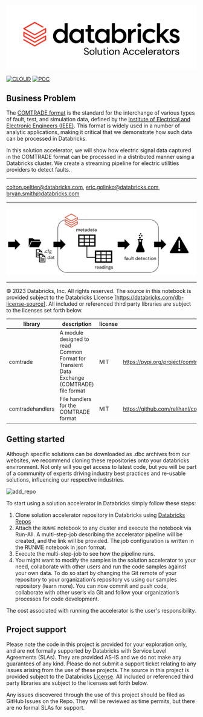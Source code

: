 ![image](https://raw.githubusercontent.com/databricks-industry-solutions/.github/main/profile/solacc_logo_wide.png)

[![CLOUD](https://img.shields.io/badge/CLOUD-ALL-blue?logo=googlecloud&style=for-the-badge)](https://cloud.google.com/databricks)
[![POC](https://img.shields.io/badge/POC-10_days-green?style=for-the-badge)](https://databricks.com/try-databricks)

## Business Problem
The [COMTRADE format](https://ieeexplore.ieee.org/document/6512503) is the standard for the interchange of various types of fault, test, and simulation data, defined by the [Institute of Electrical and Electronic Engineers (IEEE)](https://www.ieee.org/). This format is widely used in a number of analytic applications, making it critical that we demonstrate how such data can be processed in Databricks.

In this solution accelerator, we will show how electric signal data captured in the COMTRADE format can be processed in a distributed manner using a Databricks cluster. We create a streaming pipeline for electric utilities providers to detect faults.

___
<colton.peltier@databricks.com>,  <eric.golinko@databricks.com>, <bryan.smith@databricks.com>

___

<img src='https://github.com/databricks-industry-solutions/comtrade-accelerator/raw/main/images/arch.png' width=800>
</p>

___

&copy; 2023 Databricks, Inc. All rights reserved. The source in this notebook is provided subject to the Databricks License [https://databricks.com/db-license-source].  All included or referenced third party libraries are subject to the licenses set forth below.

| library                                | description             | license    | source                                              |
|----------------------------------------|-------------------------|------------|-----------------------------------------------------|
| comtrade | A module designed to read Common Format for Transient Data Exchange (COMTRADE) file format |  MIT | https://pypi.org/project/comtrade/                       |
| comtradehandlers | File handlers for the COMTRADE format| MIT | https://github.com/relihanl/comtradehandlers.git#egg=comtradehandlers |

## Getting started

Although specific solutions can be downloaded as .dbc archives from our websites, we recommend cloning these repositories onto your databricks environment. Not only will you get access to latest code, but you will be part of a community of experts driving industry best practices and re-usable solutions, influencing our respective industries. 

<img width="500" alt="add_repo" src="https://user-images.githubusercontent.com/4445837/177207338-65135b10-8ccc-4d17-be21-09416c861a76.png">

To start using a solution accelerator in Databricks simply follow these steps: 

1. Clone solution accelerator repository in Databricks using [Databricks Repos](https://www.databricks.com/product/repos)
2. Attach the `RUNME` notebook to any cluster and execute the notebook via Run-All. A multi-step-job describing the accelerator pipeline will be created, and the link will be provided. The job configuration is written in the RUNME notebook in json format. 
3. Execute the multi-step-job to see how the pipeline runs. 
4. You might want to modify the samples in the solution accelerator to your need, collaborate with other users and run the code samples against your own data. To do so start by changing the Git remote of your repository  to your organization’s repository vs using our samples repository (learn more). You can now commit and push code, collaborate with other user’s via Git and follow your organization’s processes for code development.

The cost associated with running the accelerator is the user's responsibility.


## Project support 

Please note the code in this project is provided for your exploration only, and are not formally supported by Databricks with Service Level Agreements (SLAs). They are provided AS-IS and we do not make any guarantees of any kind. Please do not submit a support ticket relating to any issues arising from the use of these projects. The source in this project is provided subject to the Databricks [License](./LICENSE). All included or referenced third party libraries are subject to the licenses set forth below.

Any issues discovered through the use of this project should be filed as GitHub Issues on the Repo. They will be reviewed as time permits, but there are no formal SLAs for support. 
